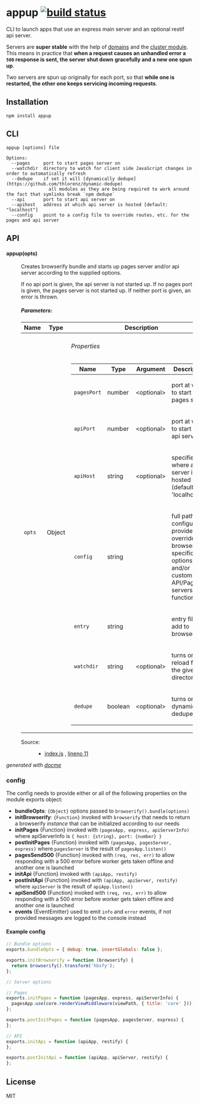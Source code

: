 # appup [![build status](https://secure.travis-ci.org/thlorenz/appup.png?branch=master)](http://travis-ci.org/thlorenz/appup)

CLI to launch apps that use an express main server and an optional restif api server.

Servers are **super stable** with the help of [domains](http://nodejs.org/api/domain.html) and the [cluster module](http://nodejs.org/api/cluster.html).
This means in practice that **when a request causes an unhandled error a `500` response is sent, the server shut down**
**gracefully and a new one spun up**. 

Two servers are spun up originally for each port, so that **while one is restarted, the other one keeps servicing incoming requests**.


## Installation

    npm install appup

## CLI

```
appup [options] file

Options:
  --pages     port to start pages server on
  --watchdir  directory to watch for client side JavaScript changes in order to automatically refresh
  --dedupe    if set it will [dynamically dedupe] (https://github.com/thlorenz/dynamic-dedupe)
	            all modules as they are being required to work around the fact that symlinks break `npm dedupe`
  --api       port to start api server on
  --apihost   address at which api server is hosted [default: "localhost"]
  --config    point to a config file to override routes, etc. for the pages and api server
```

## API

<!-- START docme generated API please keep comment here to allow auto update -->
<!-- DON'T EDIT THIS SECTION, INSTEAD RE-RUN docme TO UPDATE -->

<div>
<div class="jsdoc-githubify">
<section>
<article>
<div class="container-overview">
<dl class="details">
</dl>
</div>
<dl>
<dt>
<h4 class="name" id="appup"><span class="type-signature"></span>appup<span class="signature">(opts)</span><span class="type-signature"></span></h4>
</dt>
<dd>
<div class="description">
<p>Creates browserify bundle and starts up pages server and/or api server according to the supplied options.</p>
<p>If no api port is given, the api server is not started up.
If no pages port is given, the pages server is not started up.
If neither port is given, an error is thrown.</p>
</div>
<h5>Parameters:</h5>
<table class="params">
<thead>
<tr>
<th>Name</th>
<th>Type</th>
<th class="last">Description</th>
</tr>
</thead>
<tbody>
<tr>
<td class="name"><code>opts</code></td>
<td class="type">
<span class="param-type">Object</span>
</td>
<td class="description last">
<h6>Properties</h6>
<table class="params">
<thead>
<tr>
<th>Name</th>
<th>Type</th>
<th>Argument</th>
<th class="last">Description</th>
</tr>
</thead>
<tbody>
<tr>
<td class="name"><code>pagesPort</code></td>
<td class="type">
<span class="param-type">number</span>
</td>
<td class="attributes">
&lt;optional><br>
</td>
<td class="description last"><p>port at which to start up pages server</p></td>
</tr>
<tr>
<td class="name"><code>apiPort</code></td>
<td class="type">
<span class="param-type">number</span>
</td>
<td class="attributes">
&lt;optional><br>
</td>
<td class="description last"><p>port at which to start up api server</p></td>
</tr>
<tr>
<td class="name"><code>apiHost</code></td>
<td class="type">
<span class="param-type">string</span>
</td>
<td class="attributes">
&lt;optional><br>
</td>
<td class="description last"><p>specifies where api server is hosted (default: 'localhost')</p></td>
</tr>
<tr>
<td class="name"><code>config</code></td>
<td class="type">
<span class="param-type">string</span>
</td>
<td class="attributes">
</td>
<td class="description last"><p>full path configuration provided to override browserify specific options and/or custom API/Pages servers init functions</p></td>
</tr>
<tr>
<td class="name"><code>entry</code></td>
<td class="type">
<span class="param-type">string</span>
</td>
<td class="attributes">
</td>
<td class="description last"><p>entry file to add to browserify</p></td>
</tr>
<tr>
<td class="name"><code>watchdir</code></td>
<td class="type">
<span class="param-type">string</span>
</td>
<td class="attributes">
&lt;optional><br>
</td>
<td class="description last"><p>turns on live reload for the given directory</p></td>
</tr>
<tr>
<td class="name"><code>dedupe</code></td>
<td class="type">
<span class="param-type">boolean</span>
</td>
<td class="attributes">
&lt;optional><br>
</td>
<td class="description last"><p>turns on dynamic-dedupe</p></td>
</tr>
</tbody>
</table>
</td>
</tr>
</tbody>
</table>
<dl class="details">
<dt class="tag-source">Source:</dt>
<dd class="tag-source"><ul class="dummy">
<li>
<a href="https://github.com/thlorenz/appup/blob/master/index.js">index.js</a>
<span>, </span>
<a href="https://github.com/thlorenz/appup/blob/master/index.js#L11">lineno 11</a>
</li>
</ul></dd>
</dl>
</dd>
</dl>
</article>
</section>
</div>

*generated with [docme](https://github.com/thlorenz/docme)*
</div>
<!-- END docme generated API please keep comment here to allow auto update -->

### config

The config needs to provide either or all of the following properties on the module exports object:

- **bundleOpts**: `{Object}` options passed to `browserify().bundle(options)`
- **initBrowserify**: `{Function}` invoked with `browserify` that needs to return a browserify *instance* that can be
  initialized according to our needs
- **initPages** {Function} invoked with `(pagesApp, express, apiServerInfo)` where apiServerInfo is `{ host: {string}, port: {number} }`
- **postInitPages** {Function} invoked with `(pagesApp, pagesServer, express)` where `pagesServer` is the result of
  `pagesApp.listen()`
- **pagesSend500** {Function} invoked with `(req, res, err)` to allow responding with a 500 error before worker gets taken
  offline and another one is launched 
- **initApi** {Function} invoked with `(apiApp, restify)`
- **postInitApi** {Function} invoked with `(apiApp, apiServer, restify)` where `apiServer` is the result of
  `apiApp.listen()`
- **apiSend500** {Function} invoked with `(req, res, err)` to allow responding with a 500 error before worker gets taken
  offline and another one is launched 
- **events** {EventEmitter} used to emit `info` and `error` events, if not provided messages are logged to the console
  instead

#### Example config

```js
// Bundle options
exports.bundleOpts = { debug: true, insertGlobals: false };

exports.initBrowserify = function (browserify) {
  return browserify().transform('hbsfy');
};

// Server options

// Pages
exports.initPages = function (pagesApp, express, apiServerInfo) {
  pagesApp.use(core.renderViewMiddleware(viewPath, { title: 'core' }));
};

exports.postInitPages = function (pagesApp, pagesServer, express) {
};

// API 
exports.initApi = function (apiApp, restify) {
};

exports.postInitApi = function (apiApp, apiServer, restify) {
};
```

## License

MIT

